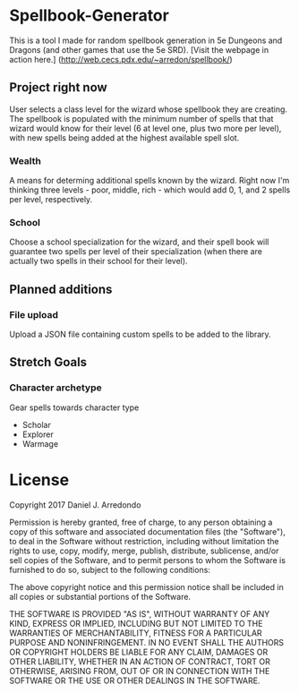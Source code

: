 # Spellbook-Generator
This is a tool I made for random spellbook generation in 5e Dungeons and Dragons (and other games that use the 5e SRD).
[Visit the webpage in action here.] (http://web.cecs.pdx.edu/~arredon/spellbook/)

## Project right now
User selects a class level for the wizard whose spellbook they are creating. The spellbook is populated with the minimum number of spells that that wizard would know for their level (6 at level one, plus two more per level), with new spells being added at the highest available spell slot.

### Wealth
A means for determing additional spells known by the wizard. Right now I'm thinking three levels - poor, middle, rich - which would add 0, 1, and 2 spells per level, respectively.
### School
Choose a school specialization for the wizard, and their spell book will guarantee two spells per level of their specialization (when there are actually two spells in their school for their level).


## Planned additions
### File upload
Upload a JSON file containing custom spells to be added to the library.

## Stretch Goals
### Character archetype
Gear spells towards character type
* Scholar
* Explorer
* Warmage

# License
Copyright 2017 Daniel J. Arredondo

Permission is hereby granted, free of charge, to any person obtaining a copy of this software and associated documentation files (the "Software"), to deal in the Software without restriction, including without limitation the rights to use, copy, modify, merge, publish, distribute, sublicense, and/or sell copies of the Software, and to permit persons to whom the Software is furnished to do so, subject to the following conditions:

The above copyright notice and this permission notice shall be included in all copies or substantial portions of the Software.

THE SOFTWARE IS PROVIDED "AS IS", WITHOUT WARRANTY OF ANY KIND, EXPRESS OR IMPLIED, INCLUDING BUT NOT LIMITED TO THE WARRANTIES OF MERCHANTABILITY, FITNESS FOR A PARTICULAR PURPOSE AND NONINFRINGEMENT. IN NO EVENT SHALL THE AUTHORS OR COPYRIGHT HOLDERS BE LIABLE FOR ANY CLAIM, DAMAGES OR OTHER LIABILITY, WHETHER IN AN ACTION OF CONTRACT, TORT OR OTHERWISE, ARISING FROM, OUT OF OR IN CONNECTION WITH THE SOFTWARE OR THE USE OR OTHER DEALINGS IN THE SOFTWARE.
